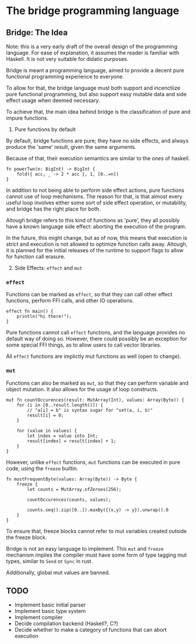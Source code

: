 
# The bridge programming language

## Bridge: The Idea

Note: this is a very early draft of the overall design of the programming language.
For ease of explanation, it assumes the reader is familiar with Haskell.
It is not very suitable for didatic purposes.

Bridge is meant a programming language, aimed to provide
a decent pure functional programming experience to everyone.

To allow for that, the bridge language must both support and incenctiize pure functional
programming, but also support easy mutable data and side effect usage when deemed necessary.

To achieve that, the main idea behind bridge is the classification of pure and impure functions.

1. Pure functions by default

By default, bridge functions are pure; they have no side effects,
and always produce the 'same' result, given the same arguments.

Because of that, their execution semantics are similar to the ones of haskell.

```
fn powerTwo(n: BigInt) -> BigInt {
    fold({ acc, _ -> 2 * acc }, 1, [0..=n])
}
```

In addition to not being able to perform side effect actions,
pure functions cannot use of loop mechanisms. The reason for that,
is that almost every useful loop involves either some sort of side effect operation,
or mutability, and bridge has the right place for both.

Altough bridge refers to this kind of functions as 'pure', they all possibly have
a known language side effect: aborting the execution of the program.

In the future, this might change, but as of now, this means that execution is strict and
execution is not allowed to optimize function calls away.
Altough, it is planned for the initial releases of the runtime to support flags to allow for
function call erasure.

2. Side Effects: `effect` and `mut`

### `effect`

Functions can be marked as `effect`, so that they can call other effect functions,
perform FFI calls, and other IO operations.

```
effect fn main() {
    println("hi there!");
}
```

Pure functions cannot call `effect` functions, and the language provides no default way of doing so.
However, there could possibly be an exception for some special FFI things, as to allow users to
call vector libraries.

All `effect` functions are implictly mut functions as well (open to change).

### `mut`

Functions can also be marked as `mut`, so that they can perform variable and object mutation.
It also allows for the usage of loop constructs.

```
mut fn countOccurences(result: MutArray(Int), values: Array(Byte)) {
    for (i in [0..result.length()]) {
        // "a[i] = b" is syntax sugar for "set(a, i, b)"
        result[i] = 0;
    }

    for (value in values) {
        let index = value into Int;
        result[index] = result[index] + 1;
    }
}

```

However, unlike `effect` functions, `mut` functions can be executed in pure code,
using the `freeze` builtin.

```
fn mostFrequentByte(values: Array(Byte)) -> Byte {
    freeze {
        let counts = MutArray.ofZeroes(256);

        countOccurences(counts, values);

        counts.seq().zip([0..]).maxBy({(x,y) -> y}).unwrap().0
    }
}

```

To ensure that, freeze blocks cannot refer to mut variables created outside the freeze block.

Bridge is not an easy language to implement. This `mut` and `freeze` mechanism implies
the compiler must have some form of type tagging mut types, similar to `Send` or `Sync` in rust.

Additionally, global mut values are banned.


## TODO

- Implement basic initial parser
- Implement basic type system
- Implement compiler
- Decide compilation backend (Haskell?, C?)
- Decide whether to make a category of functions that can abort execution